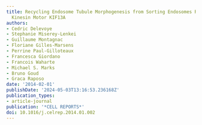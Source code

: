 ```yaml
---
title: Recycling Endosome Tubule Morphogenesis from Sorting Endosomes Requires the
  Kinesin Motor KIF13A
authors:
- Cedric Delevoye
- Stephanie Miserey-Lenkei
- Guillaume Montagnac
- Floriane Gilles-Marsens
- Perrine Paul-Gilloteaux
- Francesca Giordano
- Francois Waharte
- Michael S. Marks
- Bruno Goud
- Graca Raposo
date: '2014-02-01'
publishDate: '2024-05-03T13:16:53.236168Z'
publication_types:
- article-journal
publication: '*CELL REPORTS*'
doi: 10.1016/j.celrep.2014.01.002
---
```

